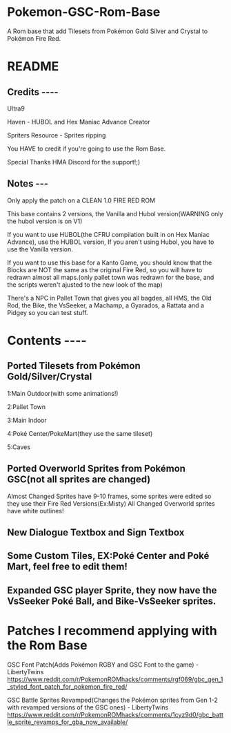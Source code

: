 # Pokemon-GSC-Rom-Base
A Rom base that add Tilesets from Pokémon Gold Silver and Crystal to Pokémon Fire Red.


# README

## Credits ----

Ultra9

Haven - HUBOL and Hex Maniac Advance Creator

Spriters Resource - Sprites ripping


You HAVE to credit if you're going to use the Rom Base.

Special Thanks
HMA Discord for the support!;)

## Notes ---

Only apply the patch on a CLEAN 1.0 FIRE RED ROM

This base contains 2 versions, the Vanilla and Hubol version(WARNING only the hubol version is on V1)

If you want to use HUBOL(the CFRU compilation built in on
Hex Maniac Advance), use the HUBOL version, If you aren't using Hubol, you have to use the Vanilla version.

If you want to use this base for a Kanto Game, you should know that the Blocks are NOT the same as the original Fire Red, so you will have to redrawn almost all maps.(only pallet town was redrawn for the base, and the scripts weren't ajusted to the new look of the map)

There's a NPC in Pallet Town that gives you all bagdes, all HMS, the Old Rod, the Bike, the VsSeeker,
a Machamp, a Gyarados, a Rattata and a Pidgey so you can test stuff.

# Contents ----
## Ported Tilesets from Pokémon Gold/Silver/Crystal

1:Main Outdoor(with some animations!)

2:Pallet Town

3:Main Indoor

4:Poké Center/PokeMart(they use the same tileset)

5:Caves

## Ported Overworld Sprites from Pokémon GSC(not all sprites are changed)
Almost Changed Sprites have 9-10 frames, some sprites were edited so they use their Fire Red Versions(Ex:Misty)
All Changed Overworld sprites have white outlines!

## New Dialogue Textbox and Sign Textbox

## Some Custom Tiles, EX:Poké Center and Poké Mart, feel free to edit them!
## Expanded GSC player Sprite, they now have the VsSeeker Poké Ball, and Bike-VsSeeker sprites.


# Patches I recommend applying with the Rom Base

GSC Font Patch(Adds Pokémon RGBY and GSC Font to the game) - LibertyTwins
https://www.reddit.com/r/PokemonROMhacks/comments/rgf069/gbc_gen_1_styled_font_patch_for_pokemon_fire_red/

GSC Battle Sprites Revamped(Changes the Pokémon sprites from Gen 1-2 with revamped versions of the GSC ones) - LibertyTwins
https://www.reddit.com/r/PokemonROMhacks/comments/1cyz9d0/gbc_battle_sprite_revamps_for_gba_now_available/
